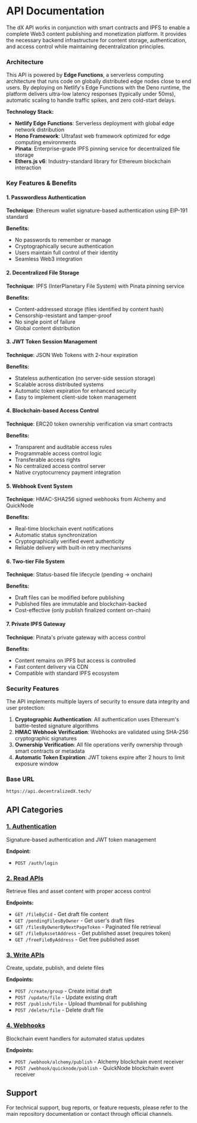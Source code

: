 # API Documentation

The dX API works in conjunction with smart contracts and IPFS to enable a complete Web3 content publishing and monetization platform. It provides the necessary backend infrastructure for content storage, authentication, and access control while maintaining decentralization principles.

### Architecture

This API is powered by **Edge Functions**, a serverless computing architecture that runs code on globally distributed edge nodes close to end users. By deploying on Netlify's Edge Functions with the Deno runtime, the platform delivers ultra-low latency responses (typically under 50ms), automatic scaling to handle traffic spikes, and zero cold-start delays.

**Technology Stack:**
- **Netlify Edge Functions**: Serverless deployment with global edge network distribution
- **Hono Framework**: Ultrafast web framework optimized for edge computing environments
- **Pinata**: Enterprise-grade IPFS pinning service for decentralized file storage
- **Ethers.js v6**: Industry-standard library for Ethereum blockchain interaction

### Key Features & Benefits

#### 1. Passwordless Authentication
**Technique**: Ethereum wallet signature-based authentication using EIP-191 standard

**Benefits:**
- No passwords to remember or manage
- Cryptographically secure authentication
- Users maintain full control of their identity
- Seamless Web3 integration

#### 2. Decentralized File Storage
**Technique**: IPFS (InterPlanetary File System) with Pinata pinning service

**Benefits:**
- Content-addressed storage (files identified by content hash)
- Censorship-resistant and tamper-proof
- No single point of failure
- Global content distribution

#### 3. JWT Token Session Management
**Technique**: JSON Web Tokens with 2-hour expiration

**Benefits:**
- Stateless authentication (no server-side session storage)
- Scalable across distributed systems
- Automatic token expiration for enhanced security
- Easy to implement client-side token management

#### 4. Blockchain-based Access Control
**Technique**: ERC20 token ownership verification via smart contracts

**Benefits:**
- Transparent and auditable access rules
- Programmable access control logic
- Transferable access rights
- No centralized access control server
- Native cryptocurrency payment integration

#### 5. Webhook Event System
**Technique**: HMAC-SHA256 signed webhooks from Alchemy and QuickNode

**Benefits:**
- Real-time blockchain event notifications
- Automatic status synchronization
- Cryptographically verified event authenticity
- Reliable delivery with built-in retry mechanisms

#### 6. Two-tier File System
**Technique**: Status-based file lifecycle (pending → onchain)

**Benefits:**
- Draft files can be modified before publishing
- Published files are immutable and blockchain-backed
- Cost-effective (only publish finalized content on-chain)

#### 7. Private IPFS Gateway
**Technique**: Pinata's private gateway with access control

**Benefits:**
- Content remains on IPFS but access is controlled
- Fast content delivery via CDN
- Compatible with standard IPFS ecosystem

### Security Features

The API implements multiple layers of security to ensure data integrity and user protection:

1. **Cryptographic Authentication**: All authentication uses Ethereum's battle-tested signature algorithms
2. **HMAC Webhook Verification**: Webhooks are validated using SHA-256 cryptographic signatures
3. **Ownership Verification**: All file operations verify ownership through smart contracts or metadata
4. **Automatic Token Expiration**: JWT tokens expire after 2 hours to limit exposure window

### Base URL

```
https://api.decentralizedX.tech/
```

## API Categories

### [1. Authentication](./authentication.md)
Signature-based authentication and JWT token management

**Endpoint:**
- `POST /auth/login`

### [2. Read APIs](./read-apis.md)
Retrieve files and asset content with proper access control

**Endpoints:**
- `GET /fileByCid` - Get draft file content
- `GET /pendingFilesByOwner` - Get user's draft files
- `GET /filesByOwnerByNextPageToken` - Paginated file retrieval
- `GET /fileByAssetAddress` - Get published asset (requires token)
- `GET /freeFileByAddress` - Get free published asset

### [3. Write APIs](./write-apis.md)
Create, update, publish, and delete files

**Endpoints:**
- `POST /create/group` - Create initial draft
- `POST /update/file` - Update existing draft
- `POST /publish/file` - Upload thumbnail for publishing
- `POST /delete/file` - Delete draft file

### [4. Webhooks](./webhooks.md)
Blockchain event handlers for automated status updates

**Endpoints:**
- `POST /webhook/alchemy/publish` - Alchemy blockchain event receiver
- `POST /webhook/quicknode/publish` - QuickNode blockchain event receiver

## Support

For technical support, bug reports, or feature requests, please refer to the main repository documentation or contact through official channels.

